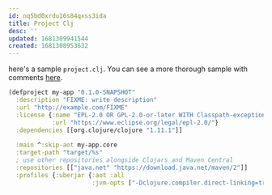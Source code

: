 ```yaml
---
id: nq5bd0xrdu16s84qxss3ida
title: Project Clj
desc: ''
updated: 1681309941544
created: 1681308953632
---
```


here's a sample `project.clj`. You can see a more thorough sample with comments [here](https://codeberg.org/leiningen/leiningen/src/branch/stable/sample.project.clj).

```clojure
(defproject my-app "0.1.0-SNAPSHOT"
  :description "FIXME: write description"
  :url "http://example.com/FIXME"
  :license {:name "EPL-2.0 OR GPL-2.0-or-later WITH Classpath-exception-2.0"
            :url "https://www.eclipse.org/legal/epl-2.0/"}
  :dependencies [[org.clojure/clojure "1.11.1"]]
  
  :main ^:skip-aot my-app.core
  :target-path "target/%s"
  ; use other repositories alongside Clojars and Maven Central
  :repositories [["java.net" "https://download.java.net/maven/2"]]
  :profiles {:uberjar {:aot :all
                       :jvm-opts ["-Dclojure.compiler.direct-linking=true"]}})
```